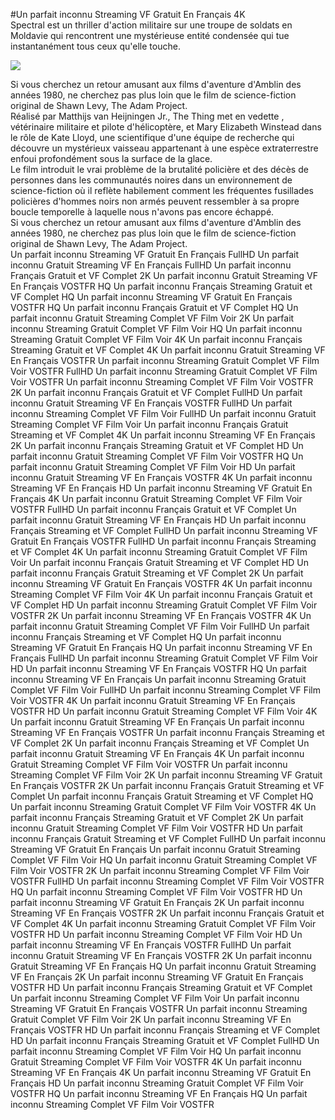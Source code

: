 #Un parfait inconnu Streaming VF Gratuit En Français 4K  
Spectral est un thriller d'action militaire sur une troupe de soldats  en Moldavie qui rencontrent une mystérieuse entité condensée qui tue instantanément tous ceux qu'elle touche.  
  
[![](https://i.imgur.com/qSNzIqt.png)](https://movie.rssnews.media/kqiCtJXz.php)  
  
Si vous cherchez un retour amusant aux films d'aventure d'Amblin des années 1980, ne cherchez pas plus loin que le film de science-fiction original  de Shawn Levy, The Adam Project.  
Réalisé par Matthijs van Heijningen Jr., The Thing met en vedette , vétérinaire militaire et pilote d'hélicoptère, et Mary Elizabeth Winstead dans le rôle de Kate Lloyd, une scientifique d'une équipe de recherche  qui découvre un mystérieux vaisseau appartenant à une espèce extraterrestre enfoui profondément sous la surface de la glace.  
Le film introduit le vrai problème de la brutalité policière et des décès de personnes dans les communautés noires dans un environnement de science-fiction où il reflète habilement comment les fréquentes fusillades policières d'hommes noirs non armés peuvent ressembler à sa propre boucle temporelle à laquelle nous n'avons pas encore échappé.  
Si vous cherchez un retour amusant aux films d'aventure d'Amblin des années 1980, ne cherchez pas plus loin que le film de science-fiction original  de Shawn Levy, The Adam Project.  
Un parfait inconnu Streaming VF Gratuit En Français FullHD
Un parfait inconnu Gratuit Streaming VF En Français FullHD
Un parfait inconnu Français Gratuit et VF Complet 2K
Un parfait inconnu Gratuit Streaming VF En Français VOSTFR HQ
Un parfait inconnu Français Streaming Gratuit et VF Complet HQ
Un parfait inconnu Streaming VF Gratuit En Français VOSTFR HQ
Un parfait inconnu Français Gratuit et VF Complet HQ
Un parfait inconnu Gratuit Streaming Complet VF Film Voir 2K
Un parfait inconnu Streaming Gratuit Complet VF Film Voir HQ
Un parfait inconnu Streaming Gratuit Complet VF Film Voir 4K
Un parfait inconnu Français Streaming Gratuit et VF Complet 4K
Un parfait inconnu Gratuit Streaming VF En Français VOSTFR
Un parfait inconnu Streaming Gratuit Complet VF Film Voir VOSTFR FullHD
Un parfait inconnu Streaming Gratuit Complet VF Film Voir VOSTFR
Un parfait inconnu Streaming Complet VF Film Voir VOSTFR 2K
Un parfait inconnu Français Gratuit et VF Complet FullHD
Un parfait inconnu Gratuit Streaming VF En Français VOSTFR FullHD
Un parfait inconnu Streaming Complet VF Film Voir FullHD
Un parfait inconnu Gratuit Streaming Complet VF Film Voir
Un parfait inconnu Français Gratuit Streaming et VF Complet 4K
Un parfait inconnu Streaming VF En Français 2K
Un parfait inconnu Français Streaming Gratuit et VF Complet HD
Un parfait inconnu Gratuit Streaming Complet VF Film Voir VOSTFR HQ
Un parfait inconnu Gratuit Streaming Complet VF Film Voir HD
Un parfait inconnu Gratuit Streaming VF En Français VOSTFR 4K
Un parfait inconnu Streaming VF En Français HD
Un parfait inconnu Streaming VF Gratuit En Français 4K
Un parfait inconnu Gratuit Streaming Complet VF Film Voir VOSTFR FullHD
Un parfait inconnu Français Gratuit et VF Complet
Un parfait inconnu Gratuit Streaming VF En Français HD
Un parfait inconnu Français Streaming et VF Complet FullHD
Un parfait inconnu Streaming VF Gratuit En Français VOSTFR FullHD
Un parfait inconnu Français Streaming et VF Complet 4K
Un parfait inconnu Streaming Gratuit Complet VF Film Voir
Un parfait inconnu Français Gratuit Streaming et VF Complet HD
Un parfait inconnu Français Gratuit Streaming et VF Complet 2K
Un parfait inconnu Streaming VF Gratuit En Français VOSTFR 4K
Un parfait inconnu Streaming Complet VF Film Voir 4K
Un parfait inconnu Français Gratuit et VF Complet HD
Un parfait inconnu Streaming Gratuit Complet VF Film Voir VOSTFR 2K
Un parfait inconnu Streaming VF En Français VOSTFR 4K
Un parfait inconnu Gratuit Streaming Complet VF Film Voir FullHD
Un parfait inconnu Français Streaming et VF Complet HQ
Un parfait inconnu Streaming VF Gratuit En Français HQ
Un parfait inconnu Streaming VF En Français FullHD
Un parfait inconnu Streaming Gratuit Complet VF Film Voir HD
Un parfait inconnu Streaming VF En Français VOSTFR HQ
Un parfait inconnu Streaming VF En Français
Un parfait inconnu Streaming Gratuit Complet VF Film Voir FullHD
Un parfait inconnu Streaming Complet VF Film Voir VOSTFR 4K
Un parfait inconnu Gratuit Streaming VF En Français VOSTFR HD
Un parfait inconnu Gratuit Streaming Complet VF Film Voir 4K
Un parfait inconnu Gratuit Streaming VF En Français
Un parfait inconnu Streaming VF En Français VOSTFR
Un parfait inconnu Français Streaming et VF Complet 2K
Un parfait inconnu Français Streaming et VF Complet
Un parfait inconnu Gratuit Streaming VF En Français 4K
Un parfait inconnu Gratuit Streaming Complet VF Film Voir VOSTFR
Un parfait inconnu Streaming Complet VF Film Voir 2K
Un parfait inconnu Streaming VF Gratuit En Français VOSTFR 2K
Un parfait inconnu Français Gratuit Streaming et VF Complet
Un parfait inconnu Français Gratuit Streaming et VF Complet HQ
Un parfait inconnu Streaming Gratuit Complet VF Film Voir VOSTFR 4K
Un parfait inconnu Français Streaming Gratuit et VF Complet 2K
Un parfait inconnu Gratuit Streaming Complet VF Film Voir VOSTFR HD
Un parfait inconnu Français Gratuit Streaming et VF Complet FullHD
Un parfait inconnu Streaming VF Gratuit En Français
Un parfait inconnu Gratuit Streaming Complet VF Film Voir HQ
Un parfait inconnu Gratuit Streaming Complet VF Film Voir VOSTFR 2K
Un parfait inconnu Streaming Complet VF Film Voir VOSTFR FullHD
Un parfait inconnu Streaming Complet VF Film Voir VOSTFR HQ
Un parfait inconnu Streaming Complet VF Film Voir VOSTFR HD
Un parfait inconnu Streaming VF Gratuit En Français 2K
Un parfait inconnu Streaming VF En Français VOSTFR 2K
Un parfait inconnu Français Gratuit et VF Complet 4K
Un parfait inconnu Streaming Gratuit Complet VF Film Voir VOSTFR HD
Un parfait inconnu Streaming Complet VF Film Voir HD
Un parfait inconnu Streaming VF En Français VOSTFR FullHD
Un parfait inconnu Gratuit Streaming VF En Français VOSTFR 2K
Un parfait inconnu Gratuit Streaming VF En Français HQ
Un parfait inconnu Gratuit Streaming VF En Français 2K
Un parfait inconnu Streaming VF Gratuit En Français VOSTFR HD
Un parfait inconnu Français Streaming Gratuit et VF Complet
Un parfait inconnu Streaming Complet VF Film Voir
Un parfait inconnu Streaming VF Gratuit En Français VOSTFR
Un parfait inconnu Streaming Gratuit Complet VF Film Voir 2K
Un parfait inconnu Streaming VF En Français VOSTFR HD
Un parfait inconnu Français Streaming et VF Complet HD
Un parfait inconnu Français Streaming Gratuit et VF Complet FullHD
Un parfait inconnu Streaming Complet VF Film Voir HQ
Un parfait inconnu Gratuit Streaming Complet VF Film Voir VOSTFR 4K
Un parfait inconnu Streaming VF En Français 4K
Un parfait inconnu Streaming VF Gratuit En Français HD
Un parfait inconnu Streaming Gratuit Complet VF Film Voir VOSTFR HQ
Un parfait inconnu Streaming VF En Français HQ
Un parfait inconnu Streaming Complet VF Film Voir VOSTFR